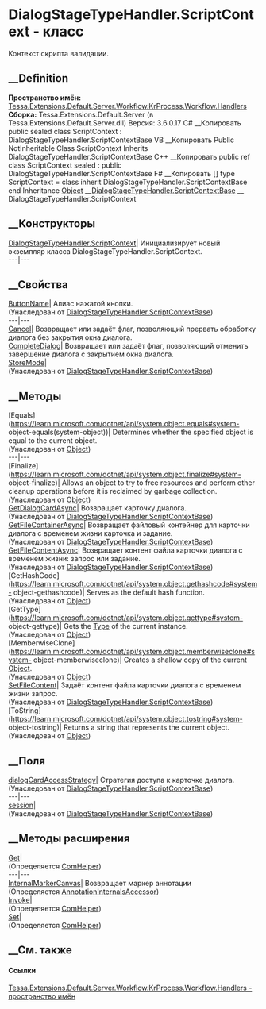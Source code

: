 # DialogStageTypeHandler.ScriptContext - класс
Контекст скрипта валидации.
## __Definition
 **Пространство имён:**
[Tessa.Extensions.Default.Server.Workflow.KrProcess.Workflow.Handlers](N_Tessa_Extensions_Default_Server_Workflow_KrProcess_Workflow_Handlers.htm)  
 **Сборка:** Tessa.Extensions.Default.Server (в
Tessa.Extensions.Default.Server.dll) Версия: 3.6.0.17
C# __Копировать
     public sealed class ScriptContext : DialogStageTypeHandler.ScriptContextBase
VB __Копировать
     Public NotInheritable Class ScriptContext
    	Inherits DialogStageTypeHandler.ScriptContextBase
C++ __Копировать
     public ref class ScriptContext sealed : public DialogStageTypeHandler.ScriptContextBase
F# __Копировать
     [<SealedAttribute>]
    type ScriptContext = 
        class
            inherit DialogStageTypeHandler.ScriptContextBase
        end
Inheritance
    [Object](https://learn.microsoft.com/dotnet/api/system.object) __[DialogStageTypeHandler.ScriptContextBase](T_Tessa_Extensions_Default_Server_Workflow_KrProcess_Workflow_Handlers_DialogStageTypeHandler_ScriptContextBase.htm) __ DialogStageTypeHandler.ScriptContext
##  __Конструкторы
[DialogStageTypeHandler.ScriptContext](M_Tessa_Extensions_Default_Server_Workflow_KrProcess_Workflow_Handlers_DialogStageTypeHandler_ScriptContext__ctor.htm)|
Инициализирует новый экземпляр класса DialogStageTypeHandler.ScriptContext.  
---|---  
## __Свойства
[ButtonName](P_Tessa_Extensions_Default_Server_Workflow_KrProcess_Workflow_Handlers_DialogStageTypeHandler_ScriptContextBase_ButtonName.htm)|
Алиас нажатой кнопки.  
(Унаследован от
[DialogStageTypeHandler.ScriptContextBase](T_Tessa_Extensions_Default_Server_Workflow_KrProcess_Workflow_Handlers_DialogStageTypeHandler_ScriptContextBase.htm))  
---|---  
[Cancel](P_Tessa_Extensions_Default_Server_Workflow_KrProcess_Workflow_Handlers_DialogStageTypeHandler_ScriptContext_Cancel.htm)|
Возвращает или задаёт флаг, позволяющий прервать обработку диалога без
закрытия окна диалога.  
[CompleteDialog](P_Tessa_Extensions_Default_Server_Workflow_KrProcess_Workflow_Handlers_DialogStageTypeHandler_ScriptContext_CompleteDialog.htm)|
Возвращает или задаёт флаг, позволяющий отменить завершение диалога с
закрытием окна диалога.  
[StoreMode](P_Tessa_Extensions_Default_Server_Workflow_KrProcess_Workflow_Handlers_DialogStageTypeHandler_ScriptContextBase_StoreMode.htm)|  
(Унаследован от
[DialogStageTypeHandler.ScriptContextBase](T_Tessa_Extensions_Default_Server_Workflow_KrProcess_Workflow_Handlers_DialogStageTypeHandler_ScriptContextBase.htm))  
##  __Методы
[Equals](https://learn.microsoft.com/dotnet/api/system.object.equals#system-
object-equals\(system-object\))| Determines whether the specified object is
equal to the current object.  
(Унаследован от
[Object](https://learn.microsoft.com/dotnet/api/system.object))  
---|---  
[Finalize](https://learn.microsoft.com/dotnet/api/system.object.finalize#system-
object-finalize)| Allows an object to try to free resources and perform other
cleanup operations before it is reclaimed by garbage collection.  
(Унаследован от
[Object](https://learn.microsoft.com/dotnet/api/system.object))  
[GetDialogCardAsync](M_Tessa_Extensions_Default_Server_Workflow_KrProcess_Workflow_Handlers_DialogStageTypeHandler_ScriptContextBase_GetDialogCardAsync.htm)|
Возвращает карточку диалога.  
(Унаследован от
[DialogStageTypeHandler.ScriptContextBase](T_Tessa_Extensions_Default_Server_Workflow_KrProcess_Workflow_Handlers_DialogStageTypeHandler_ScriptContextBase.htm))  
[GetFileContainerAsync](M_Tessa_Extensions_Default_Server_Workflow_KrProcess_Workflow_Handlers_DialogStageTypeHandler_ScriptContextBase_GetFileContainerAsync.htm)|
Возвращает файловый контейнер для карточки диалога с временем жизни карточка и
задание.  
(Унаследован от
[DialogStageTypeHandler.ScriptContextBase](T_Tessa_Extensions_Default_Server_Workflow_KrProcess_Workflow_Handlers_DialogStageTypeHandler_ScriptContextBase.htm))  
[GetFileContentAsync](M_Tessa_Extensions_Default_Server_Workflow_KrProcess_Workflow_Handlers_DialogStageTypeHandler_ScriptContextBase_GetFileContentAsync.htm)|
Возвращает контент файла карточки диалога с временем жизни: запрос или
задание.  
(Унаследован от
[DialogStageTypeHandler.ScriptContextBase](T_Tessa_Extensions_Default_Server_Workflow_KrProcess_Workflow_Handlers_DialogStageTypeHandler_ScriptContextBase.htm))  
[GetHashCode](https://learn.microsoft.com/dotnet/api/system.object.gethashcode#system-
object-gethashcode)| Serves as the default hash function.  
(Унаследован от
[Object](https://learn.microsoft.com/dotnet/api/system.object))  
[GetType](https://learn.microsoft.com/dotnet/api/system.object.gettype#system-
object-gettype)| Gets the
[Type](https://learn.microsoft.com/dotnet/api/system.type) of the current
instance.  
(Унаследован от
[Object](https://learn.microsoft.com/dotnet/api/system.object))  
[MemberwiseClone](https://learn.microsoft.com/dotnet/api/system.object.memberwiseclone#system-
object-memberwiseclone)| Creates a shallow copy of the current
[Object](https://learn.microsoft.com/dotnet/api/system.object).  
(Унаследован от
[Object](https://learn.microsoft.com/dotnet/api/system.object))  
[SetFileContent](M_Tessa_Extensions_Default_Server_Workflow_KrProcess_Workflow_Handlers_DialogStageTypeHandler_ScriptContextBase_SetFileContent.htm)|
Задаёт контент файла карточки диалога с временем жизни запрос.  
(Унаследован от
[DialogStageTypeHandler.ScriptContextBase](T_Tessa_Extensions_Default_Server_Workflow_KrProcess_Workflow_Handlers_DialogStageTypeHandler_ScriptContextBase.htm))  
[ToString](https://learn.microsoft.com/dotnet/api/system.object.tostring#system-
object-tostring)| Returns a string that represents the current object.  
(Унаследован от
[Object](https://learn.microsoft.com/dotnet/api/system.object))  
##  __Поля
[dialogCardAccessStrategy](F_Tessa_Extensions_Default_Server_Workflow_KrProcess_Workflow_Handlers_DialogStageTypeHandler_ScriptContextBase_dialogCardAccessStrategy.htm)|
Стратегия доступа к карточке диалога.  
(Унаследован от
[DialogStageTypeHandler.ScriptContextBase](T_Tessa_Extensions_Default_Server_Workflow_KrProcess_Workflow_Handlers_DialogStageTypeHandler_ScriptContextBase.htm))  
---|---  
[session](F_Tessa_Extensions_Default_Server_Workflow_KrProcess_Workflow_Handlers_DialogStageTypeHandler_ScriptContextBase_session.htm)|  
(Унаследован от
[DialogStageTypeHandler.ScriptContextBase](T_Tessa_Extensions_Default_Server_Workflow_KrProcess_Workflow_Handlers_DialogStageTypeHandler_ScriptContextBase.htm))  
##  __Методы расширения
[Get](M_Tessa_Extensions_Default_Client_EDS_ComHelper_Get.htm)|  
(Определяется
[ComHelper](T_Tessa_Extensions_Default_Client_EDS_ComHelper.htm))  
---|---  
[InternalMarkerCanvas](M_Tessa_UI_Views_Charting_Annotations_AnnotationInternalsAccessor_InternalMarkerCanvas.htm)|
Возвращает маркер аннотации  
(Определяется
[AnnotationInternalsAccessor](T_Tessa_UI_Views_Charting_Annotations_AnnotationInternalsAccessor.htm))  
[Invoke](M_Tessa_Extensions_Default_Client_EDS_ComHelper_Invoke.htm)|  
(Определяется
[ComHelper](T_Tessa_Extensions_Default_Client_EDS_ComHelper.htm))  
[Set](M_Tessa_Extensions_Default_Client_EDS_ComHelper_Set.htm)|  
(Определяется
[ComHelper](T_Tessa_Extensions_Default_Client_EDS_ComHelper.htm))  
##  __См. также
#### Ссылки
[Tessa.Extensions.Default.Server.Workflow.KrProcess.Workflow.Handlers -
пространство
имён](N_Tessa_Extensions_Default_Server_Workflow_KrProcess_Workflow_Handlers.htm)

